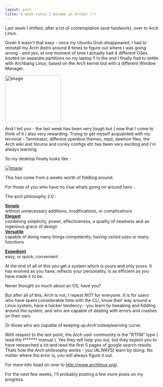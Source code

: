 ```yaml
---
layout: post
title: A week since I became an Archer !!!
---
```

<p>Last week I shifted, after a lot of contemplation (and hardwork), over to Arch Linux.</p>
<p>Given it wasn't that easy - once my Ubuntu Grub disappeared, I had to reinstall my Arch distro around 8 times to figure out where I was going wrong - and yes, at one moment of time I actually had 4 different OSes booted on separate partitions on my laptop !! In the end I finally had to settle with Archbang Linux, based on the Arch kernel but with a different Window Manager.</p>
<p><a href="/Wordpress Imports/assets/arch-linux-logo.png?w=373"><img class=" wp-image alignleft" src="/images/assets/arch-linux-logo.png?w=373" alt="Image" width="183" height="153" /></a></p>
<p>And I tell you - the last week has been very tough but ( now that I come to think of it ) also very rewarding. Trying to get myself acquainted with my terminal - Terminator, different openbox themes, mpd, daemon files, the Arch wiki and forums and conky configs etc has been very exciting and I'm always learning.</p>
<p>So my desktop finally looks like :</p>
<p><a href="http://uditsaxena.files.wordpress.com/2012/03/2012-03-09-1331273438_1366x768_scrot.png"><img class="size-full wp-image" src="/images/assets/2012-03-09-1331273438_1366x768_scrot.png?w=1014" alt="Image" /></a></p>
<p>This has come from a weeks worth of fiddling around.</p>
<p>For those of you who have no clue whats going on around here -</p>
<p>The arch philosophy 2.0 :</p>
<p><strong><span style="text-decoration:underline;">Simple</span></strong><br />
without unnecessary additions, modifications, or complications<br />
<span style="text-decoration:underline;"><strong>Elegant</strong></span><br />
combining simplicity, power, effectiveness, a quality of neatness and an ingenious grace of design<br />
<span style="text-decoration:underline;"><strong>Versatile</strong></span><br />
capable of doing many things competently; having varied uses or many functions</p>
<p><span style="text-decoration:underline;"><strong>Expedient</strong></span><br />
easy, or quick; convenient</p>
<p>At the end of all of this you get a system which is yours and only yours. It has evolved as you have, reflects your personality, is as efficient as you have made it to be.</p>
<p>Never thought so much about an OS, have you?</p>
<p>But after all of this, Arch is not, I repeat NOT for everyone. It is for users who have spent considerable time with the CLI, know their way around a Linux system, have a hacker tendency - you learn by tweaking and fiddling around the system, and who are capable of dealing with errors and crashes on their own.</p>
<p>Or those who are capable of keeping up Arch'ssteeplearning curve.</p>
<p>With respect to the last point, the Arch user community is the "RTFM" type ( read the f****** manual ). Yes they will help you out, but they expect you to have researched a lot and read the first 5 pages of google search results. Thats how the Arch philosophy works - you (ALWAYS) learn by doing. No matter where the error is, you will always figure it out.</p>
<p>For more info head on over to <a title="Arch's website" href="http://www.archlinux.org/" target="_blank">http://www.archlinux.org/</a>.</p>
<p>For the next few weeks, I'll probably posting a few more posts on my progress.</p>
